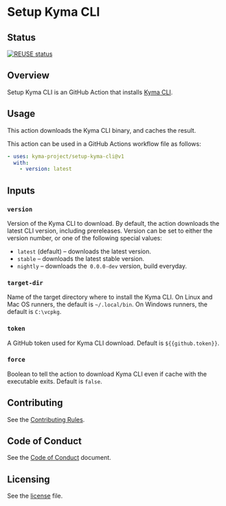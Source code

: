 # Setup Kyma CLI

## Status

[![REUSE status](https://api.reuse.software/badge/github.com/kyma-project/setup-kyma-cli)](https://api.reuse.software/info/github.com/kyma-project/setup-kyma-cli)

## Overview
<!--- mandatory section --->

Setup Kyma CLI is an GitHub Action that installs [Kyma CLI](https://github.com/kyma-project/cli).

## Usage

This action downloads the Kyma CLI binary, and caches the result.

This action can be used in a GitHub Actions workflow file as follows:

```yaml
- uses: kyma-project/setup-kyma-cli@v1
  with:
    - version: latest
```

## Inputs

### `version`

Version of the Kyma CLI to download.
By default, the action downloads the latest CLI version, including prereleases.
Version can be set to either the version number, or one of the following special values:

* `latest` (default) – downloads the latest version.
* `stable` – downloads the latest stable version.
* `nightly` – downloads the` 0.0.0-dev` version, build everyday.

### `target-dir`

Name of the target directory where to install the Kyma CLI.
On Linux and Mac OS runners, the default is `~/.local/bin`.
On Windows runners, the default is `C:\vcpkg`.

### `token`

A GitHub token used for Kyma CLI download. Default is `${{github.token}}`.

### `force`

Boolean to tell the action to download Kyma CLI even if cache with the executable exits. Default is `false`.

## Contributing
<!--- mandatory section - do not change this! --->

See the [Contributing Rules](CONTRIBUTING.md).

## Code of Conduct
<!--- mandatory section - do not change this! --->

See the [Code of Conduct](CODE_OF_CONDUCT.md) document.

## Licensing
<!--- mandatory section - do not change this! --->

See the [license](./LICENSE) file.
